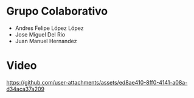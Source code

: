# Grupo Colaborativo
- Andres Felipe López López
- Jose Miguel Del Rio
- Juan Manuel Hernandez

# Video
https://github.com/user-attachments/assets/ed8ae410-8ff0-4141-a08a-d34aca37a209
